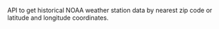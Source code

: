 API to get historical NOAA weather station data by nearest zip code or latitude and longitude coordinates. 